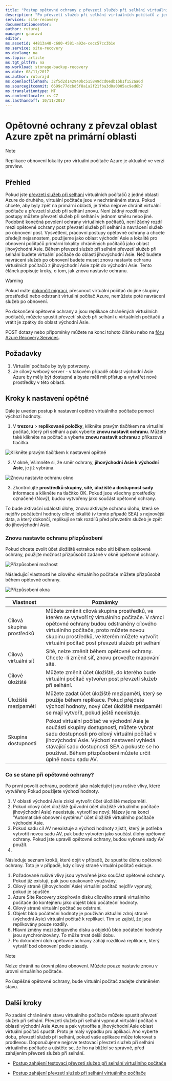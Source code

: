 ```yaml
---
title: "Postup opětovné ochrany z převzetí služeb při selhání virtuálních počítačích Azure zpět na primární oblasti Azure | Microsoft Docs"
description: "Po převzetí služeb při selhání virtuálních počítačů z jedné oblasti Azure do jiného můžete použít Azure Site Recovery k ochraně počítačů v opačném směru. Zjistěte, jaké kroky postup opětovné ochrany před převzetí služeb při selhání znovu."
services: site-recovery
documentationcenter: 
author: ruturaj
manager: gauravd
editor: 
ms.assetid: 44813a48-c680-4581-a92e-cecc57cc3b1e
ms.service: site-recovery
ms.devlang: na
ms.topic: article
ms.tgt_pltfrm: na
ms.workload: storage-backup-recovery
ms.date: 08/11/2017
ms.author: ruturajd
ms.openlocfilehash: 32f5d2d142940bc515849dcd0edb1bb1f152aa6d
ms.sourcegitcommit: 6699c77dcbd5f8a1a2f21fba3d0a0005ac9ed6b7
ms.translationtype: MT
ms.contentlocale: cs-CZ
ms.lasthandoff: 10/11/2017
---
```

# <a name="reprotect-from-failed-over-azure-region-back-to-primary-region"></a>Opětovné ochrany z převzal oblast Azure zpět na primární oblasti



>[!NOTE]
>
> Replikace obnovení lokality pro virtuální počítače Azure je aktuálně ve verzi preview.


## <a name="overview"></a>Přehled
Pokud jste [převzetí služeb při selhání](site-recovery-failover.md) virtuálních počítačů z jedné oblasti Azure do druhého, virtuální počítače jsou v nechráněném stavu. Pokud chcete, aby byly zpět na primární oblasti, je třeba nejprve chránit virtuální počítače a převzetí služeb při selhání znovu. Není žádný rozdíl mezi postupy můžete převzetí služeb při selhání v jednom směru nebo jiné. Podobně konečná povolení ochrany virtuálních počítačů, není žádný rozdíl mezi opětovné ochrany post převzetí služeb při selhání a navrácení služeb po obnovení post.
Vysvětlení, pracovní postupy opětovné ochrany a chcete předejít nejasnostem, použijeme jako oblast východní Asie a lokalitě pro obnovení počítačů primární lokality chráněných počítačů jako oblast jihovýchodní Asie. Během převzetí služeb při selhání převzetí služeb při selhání budete virtuální počítače do oblasti jihovýchodní Asie. Než budete navrácení služeb po obnovení budete muset znovu nastavte ochranu virtuálních počítačů z jihovýchodní Asie zpět do východní Asie. Tento článek popisuje kroky, o tom, jak znovu nastavte ochranu.

> [!WARNING]
> Pokud máte [dokončit migraci](site-recovery-migrate-to-azure.md#what-do-we-mean-by-migration), přesunout virtuální počítač do jiné skupiny prostředků nebo odstranit virtuální počítač Azure, nemůžete poté navrácení služeb po obnovení.

Po dokončení opětovné ochrany a jsou replikace chráněných virtuálních počítačů, můžete spustit převzetí služeb při selhání u virtuálních počítačů a vrátit je zpátky do oblast východní Asie.

POST dotazy nebo připomínky můžete na konci tohoto článku nebo na [fóru Azure Recovery Services](https://social.msdn.microsoft.com/forums/azure/home?forum=hypervrecovmgr).

## <a name="prerequisites"></a>Požadavky
1. Virtuální počítače by byly potvrzeny.
2. Je cílový webový server - v takovém případě oblast východní Asie Azure by měly být dostupné a byste měli mít přístup a vytvářet nové prostředky v této oblasti.

## <a name="steps-to-reprotect"></a>Kroky k nastavení opětné

Dále je uveden postup k nastavení opětné virtuálního počítače pomocí výchozí hodnoty.

1. V **trezoru** > **replikované položky**, klikněte pravým tlačítkem na virtuální počítač, který při selhání a pak vyberte **znovu nastavit ochranu**. Můžete také klikněte na počítač a vyberte **znovu nastavit ochranu** z příkazová tlačítka.

![Klikněte pravým tlačítkem k nastavení opětné](./media/site-recovery-how-to-reprotect-azure-to-azure/reprotect.png)

2. V okně, Všimněte si, že směr ochrany, **jihovýchodní Asie k východní Asie**, je již vybrána.

![Znovu nastavte ochranu okno](./media/site-recovery-how-to-reprotect-azure-to-azure/reprotectblade.png)

3. Zkontrolujte **prostředků skupiny, sítě, úložiště a dostupnost sady** informace a klikněte na tlačítko OK. Pokud jsou všechny prostředky označené (Nový), budou vytvořeny jako součást opětovné ochrany.

To bude aktivační události úlohy, znovu aktivujte ochranu úlohu, která se nejdřív počáteční hodnoty cílové lokalitě (v tomto případě SEA) s nejnovější data, a který dokončí, replikují se tak rozdílů před převzetím služeb je zpět do jihovýchodní Asie.

### <a name="reprotect-customization"></a>Znovu nastavte ochranu přizpůsobení
Pokud chcete zvolit účet úložiště extrakce nebo síti během opětovné ochrany, použijte možnost přizpůsobit zadané v okně opětovné ochrany.

![Přizpůsobení možnost](./media/site-recovery-how-to-reprotect-azure-to-azure/customize.png)

Následující vlastnosti he cílového virtuálního počítače můžete přizpůsobit během opětovné ochrany.

![Přizpůsobení okna](./media/site-recovery-how-to-reprotect-azure-to-azure/customizeblade.png)

|Vlastnost |Poznámky  |
|---------|---------|
|Cílová skupina prostředků     | Můžete změnit cílová skupina prostředků, ve kterém se vytvoří tý virtuálního počítače. V rámci opětovné ochrany budou odstraněny cílového virtuálního počítače, proto můžete novou skupinu prostředků, ve kterém můžete vytvořit virtuální počítač post převzetí služeb při selhání         |
|Cílová virtuální síť     | Sítě, nelze změnit během opětovné ochrany. Chcete-li změnit síť, znovu proveďte mapování sítě.         |
|Cílové úložiště     | Můžete změnit účet úložiště, do kterého bude virtuální počítač vytvořen post převzetí služeb při selhání.         |
|Úložiště mezipaměti     | Můžete zadat účet úložiště mezipaměti, který se použije během replikace. Pokud přejdete výchozí hodnoty, nový účet úložiště mezipaměti se mají vytvořit, pokud ještě neexistuje.         |
|Skupina dostupnosti     |Pokud virtuální počítač ve východní Asie je součástí skupiny dostupnosti, můžete vybrat sadu dostupnosti pro cílový virtuální počítač v jihovýchodní Asie. Výchozí nastavení vyhledá stávající sadu dostupnosti SEA a pokuste se ho používat. Během přizpůsobení můžete určit úplně novou sadu AV.         |


### <a name="what-happens-during-reprotect"></a>Co se stane při opětovné ochrany?

Po první povolit ochranu, podobně jako následující jsou rušivé vlivy, které vytvářeny Pokud použijete výchozí hodnoty.
1. V oblasti východní Asie získá vytvořit účet úložiště mezipaměti.
2. Pokud cílový účet úložiště (původní účet úložiště virtuálního počítače jihovýchodní Asie) neexistuje, vytvoří se nový. Název je na konci "Automatické obnovení systému" účet úložiště virtuálního počítače východní Asie.
3. Pokud sadu cíl AV neexistuje a výchozí hodnoty zjistit, který je potřeba vytvořit novou sadu AV, pak bude vytvořen jako součást úlohy opětovné ochrany. Pokud jste upravili opětovné ochrany, budou vybrané sady AV použít.
4.

Následuje seznam kroků, které dojít v případě, že spustíte úlohu opětovné ochrany. Toto je v případě, kdy cílový straně virtuální počítač existuje.

1. Požadované rušivé vlivy jsou vytvořené jako součást opětovné ochrany. Pokud již existují, pak jsou opakovaně využívány.
2. Cílový straně (jihovýchodní Asie) virtuální počítač nejdřív vypnutý, pokud je spuštěn.
3. Azure Site Recovery zkopírován disku cílového straně virtuálního počítače do kontejneru jako objekt blob počáteční hodnoty.
4. Cílový straně virtuální počítač se odstraní.
5. Objekt blob počáteční hodnoty je používán aktuální zdroj straně (východní Asie) virtuální počítač k replikaci. Tím se zajistí, že jsou replikovány pouze rozdíly.
6. Hlavní změny mezi zdrojového disku a objektů blob počáteční hodnoty jsou synchronizovány. To může trvat delší dobu.
7. Po dokončení úloh opětovné ochrany zahájí rozdílová replikace, který vytváří bod obnovení podle zásady.

> [!NOTE]
> Nelze chránit na úrovni plánu obnovení. Můžete pouze nastavte znovu v úrovni virtuálního počítače.

Po úspěšné opětovné ochrany, bude virtuální počítač zadejte chráněném stavu.

## <a name="next-steps"></a>Další kroky

Po zadání chráněném stavu virtuálního počítače můžete spustit převzetí služeb při selhání. Převzetí služeb při selhání vypnout virtuální počítač v oblasti východní Asie Azure a pak vytvoříte a jihovýchodní Asie oblast virtuální počítač spustit. Proto je malý výpadku pro aplikaci. Ano vyberte dobu, převzetí služeb při selhání, pokud vaše aplikace může tolerovat s prodlevou. Doporučujeme nejprve testovací převzetí služeb při selhání virtuálního počítače a ujistěte se, že ho na blížící se správně, před zahájením převzetí služeb při selhání.

-   [Postup zahájení testovací převzetí služeb při selhání virtuálního počítače](site-recovery-test-failover-to-azure.md)

-   [Postup zahájení převzetí služeb při selhání virtuálního počítače](site-recovery-failover.md)
